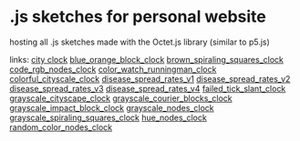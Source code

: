 # .js sketches for personal website
hosting all .js sketches made with the Octet.js library (similar to p5.js) 

links:
[city clock](https://milintun.github.io/js-sketches/big_colorful_cityscale_clock/)
[blue_orange_block_clock](https://milintun.github.io/js-sketches/blue_orange_block_clock/)
[brown_spiraling_squares_clock](https://milintun.github.io/js-sketches/brown_spiraling_squares_clock/)
[code_rgb_nodes_clock](https://milintun.github.io/js-sketches/code_rgb_nodes_clock/)
[color_watch_runningman_clock](https://milintun.github.io/js-sketches/color_watch_runningman_clock/)
[colorful_cityscale_clock](https://milintun.github.io/js-sketches/colorful_cityscale_clock/)
[disease_spread_rates_v1](https://milintun.github.io/js-sketches/disease_spread_rates_v1/)
[disease_spread_rates_v2](https://milintun.github.io/js-sketches/disease_spread_rates_v2/)
[disease_spread_rates_v3](https://milintun.github.io/js-sketches/disease_spread_rates_v3/)
[disease_spread_rates_v4](https://milintun.github.io/js-sketches/disease_spread_rates_v4/)
[failed_tick_slant_clock](https://milintun.github.io/js-sketches/failed_tick_slant_clock/)
[grayscale_cityscape_clock](https://milintun.github.io/js-sketches/grayscale_cityscape_clock/)
[grayscale_courier_blocks_clock](https://milintun.github.io/js-sketches/grayscale_courier_blocks_clock/)
[grayscale_impact_block_clock](https://milintun.github.io/js-sketches/grayscale_impact_block_clock/)
[grayscale_nodes_clock](https://milintun.github.io/js-sketches/grayscale_nodes_clock/)
[grayscale_spiraling_squares_clock](https://milintun.github.io/js-sketches/grayscale_spiraling_squares_clock/)
[hue_nodes_clock](https://milintun.github.io/js-sketches/hue_nodes_clock/)
[random_color_nodes_clock](https://milintun.github.io/js-sketches/random_color_nodes_clock/)




